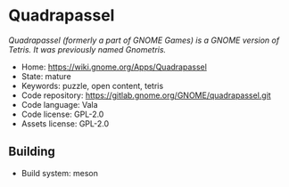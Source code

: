 # Quadrapassel

_Quadrapassel (formerly a part of GNOME Games) is a GNOME version of Tetris. It was previously named Gnometris._

- Home: https://wiki.gnome.org/Apps/Quadrapassel
- State: mature
- Keywords: puzzle, open content, tetris
- Code repository: https://gitlab.gnome.org/GNOME/quadrapassel.git
- Code language: Vala
- Code license: GPL-2.0
- Assets license: GPL-2.0

## Building

- Build system: meson